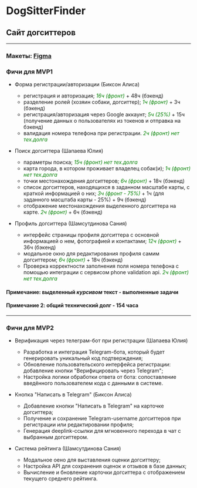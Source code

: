 # DogSitterFinder
## Сайт догситтеров
--------------------------
### Макеты: [Figma](https://www.figma.com/file/XxffsVfQXzZAovWFR1LKky/SberHubProject?type=design&node-id=0%3A1&mode=design&t=wKPq5bK26bBrxTas-1)
### Фичи для MVP1
* Форма регистрации/авторизации (Биксон Алиса)
  * регистрация и авторизация; <span style="color:green">*16ч (фронт)*</span> + 48ч (бэкенд)
  * разделение ролей (хозяин собаки, догситтер); <font color="#008000">*1ч (фронт)*</font> + 3ч (бэкенд)
  * регистрация/авторизация через Google аккаунт; <font color="green">*5ч (25%)*</font> + 15ч (получение данных о пользователях из токенов и отправка на бэкенд)
  * валидация номера телефона при регистрации. <font color="green">*2ч (фронт) нет тех.долга*</font>

* Поиск догситтера (Шапаева Юлия)
  * параметры поиска; <font color="green">*15ч (фронт) нет тех.долга*</font>
  * карта города, в котором проживает владелец собак(и); <font color="green">*1ч (фронт) нет тех.долга*</font>
  * точки местонахождения догситтеров; <font color="green">*6ч (фронт)*</font> + 18ч (бэкенд)
  * список догситтеров, находящихся в заданном масштабе карты, с краткой информацией о них; <font color="green">*3ч (фронт - 75%)*</font> + 1ч (для заданного масштаба карты - 25%) + 9ч (бэкенд)
  * отображение местонахождения выделенного догситтера на карте. <font color="green">*2ч (фронт)*</font> + 6ч (бэкенд)
 
* Профиль догситтера (Шамсутдинова Сания)
  * интерфейс страницы профиля догситтера с основной информацией о нем, фотографией и контактами; <font color="green">*12ч (фронт)*</font> + 36ч (бэкенд)
  * модальное окно для редактирования профиля самим догситтером; <font color="green">*6ч (фронт)*</font> + 18ч (бэкенд)
  * Проверка корректности заполнения поля номера телефона с помощью интеграции с сервисом phone validation api. <font color="green">*2ч (фронт) нет тех.долга*</font>

#### Примечание: выделенный *курсивом* текст - выполненные задачи
#### Примечание 2: общий технический долг - 154 часа

---

### Фичи для MVP2
* Верификация через телеграм-бот при регистрации (Шапаева Юлия)
  * Разработка и интеграция Telegram-бота, который будет генерировать уникальный код подтверждения;
  * Обновление пользовательского интерфейса регистрации: добавление кнопки "Верифицировать через Telegram";
  * Настройка логики обработки ответа от бота: сопоставление введённого пользователем кода с данными в системе.

* Кнопка "Написать в Telegram" (Биксон Алиса)
  * Добавление кнопки "Написать в Telegram" на карточке догситтера;
  * Получение и сохранение Telegram-username догситтеров при регистрации или редактировании профиля;
  * Генерация deeplink-ссылки для мгновенного перехода в чат с выбранным догситтером.

* Система рейтинга (Шамсутдинова Сания)
  * Модальное оено для выставления оценки догситтеру;
  * Настройка API для сохранения оценок и отзывов в базе данных;
  * Вычисление и бновление карточки догситтера с отображением текущего среднего рейтинга.

  
